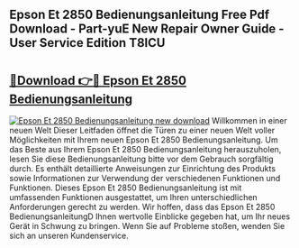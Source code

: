 ## Epson Et 2850 Bedienungsanleitung Free Pdf Download - Part-yuE New Repair Owner Guide - User Service Edition T8lCU

# <h2><a href="http://df1abjz.blite.top/?on=Epson+Et+2850+Bedienungsanleitung">🔗Download 👉🔴 Epson Et 2850 Bedienungsanleitung</a></h2>

[![Epson Et 2850 Bedienungsanleitung new download](https://i.imgur.com/lujVjoI.png)](http://df1abjz.blite.top/?on=Epson+Et+2850+Bedienungsanleitung)
Willkommen in einer neuen Welt Dieser Leitfaden öffnet die Türen zu einer neuen Welt voller Möglichkeiten mit Ihrem neuen Epson Et 2850 Bedienungsanleitung. Um das Beste aus Ihrem Epson Et 2850 Bedienungsanleitung herauszuholen, lesen Sie diese Bedienungsanleitung bitte vor dem Gebrauch sorgfältig durch. Es enthält detaillierte Anweisungen zur Einrichtung des Produkts sowie Informationen zur Verwendung der verschiedenen Funktionen und Funktionen. Dieses Epson Et 2850 Bedienungsanleitung ist mit umfassenden Funktionen ausgestattet, um Ihren unterschiedlichen Anforderungen gerecht zu werden. Wir hoffen, dass das Epson Et 2850 BedienungsanleitungD Ihnen wertvolle Einblicke gegeben hat, um Ihr neues Gerät in Schwung zu bringen. Wenn Sie auf Probleme stoßen, wenden Sie sich an unseren Kundenservice.
